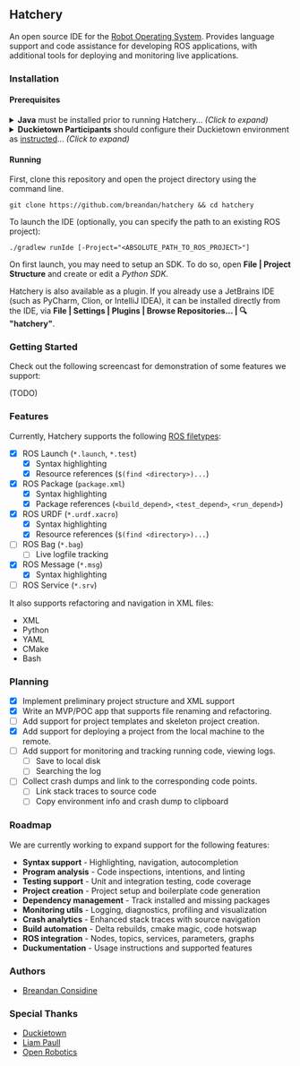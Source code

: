 ## Hatchery

An open source IDE for the [Robot Operating System](http://www.ros.org/). Provides language support and code assistance for developing ROS applications, with additional tools for deploying and monitoring live applications.

### Installation

#### Prerequisites

<details> 
<summary><b>Java</b> must be installed prior to running Hatchery... <em>(Click to expand)</em></summary> 
Hatchery requires a JRE or JDK. First, ensure that you have one installed:

`java -version`
 
If not, [JDK 8](http://openjdk.java.net/install/) or higher is sufficient:

`sudo apt-get install openjdk-8-jre`
</details>

<details> 
<summary><b>Duckietown Participants</b> should configure their Duckietown environment as <a href="http://book.duckietown.org/">instructed</a>... <em>(Click to expand)</em></summary> 

Ensure `echo $DUCKIETOWN_ROOT` returns the correct path to your [Duckietown directory](https://github.com/duckietown/software).

If not, you should first run `source environment.sh` from inside the Duckietown software directory.

Hatchery will use `DUCKIETOWN_ROOT` as the default project directory, so you can omit the `-Project` flag below. 
</details>

#### Running

First, clone this repository and open the project directory using the command line.

`git clone https://github.com/breandan/hatchery && cd hatchery`

To launch the IDE (optionally, you can specify the path to an existing ROS project):

`./gradlew runIde [-Project="<ABSOLUTE_PATH_TO_ROS_PROJECT>"]`

On first launch, you may need to setup an SDK. To do so, open **File | Project Structure** and create or edit a *Python SDK*.

Hatchery is also available as a plugin. If you already use a JetBrains IDE (such as PyCharm, Clion, or IntelliJ IDEA), it can be installed directly from the IDE, via **File | Settings | Plugins | Browse Repositories... | :mag: "hatchery"**. 

### Getting Started

Check out the following screencast for demonstration of some features we support:

(TODO)

### Features 

Currently, Hatchery supports the following [ROS filetypes](https://wiki.wpi.edu/robotics/ROS_File_Types):

- [x] ROS Launch (`*.launch`, `*.test`)
    -[x] Syntax highlighting
    -[x] Resource references (`$(find <directory>)...`)
- [x] ROS Package (`package.xml`)
    -[x] Syntax highlighting
    -[x] Package references (`<build_depend>`, `<test_depend>`, `<run_depend>`)
- [x] ROS URDF (`*.urdf.xacro`)
    -[x] Syntax highlighting
    -[x] Resource references (`$(find <directory>)...`)
- [ ] ROS Bag (`*.bag`)
    -[ ] Live logfile tracking
- [x] ROS Message (`*.msg`)
    -[x] Syntax highlighting
- [ ] ROS Service (`*.srv`)

It also supports refactoring and navigation in XML files:

* XML
* Python
* YAML
* CMake
* Bash

### Planning

- [x] Implement preliminary project structure and XML support
- [x] Write an MVP/POC app that supports file renaming and refactoring.
- [ ] Add support for project templates and skeleton project creation.
- [x] Add support for deploying a project from the local machine to the remote.
- [ ] Add support for monitoring and tracking running code, viewing logs.
    - [ ] Save to local disk
    - [ ] Searching the log
- [ ] Collect crash dumps and link to the corresponding code points.
    - [ ] Link stack traces to source code
    - [ ] Copy environment info and crash dump to clipboard

### Roadmap

We are currently working to expand support for the following features:

* **Syntax support** - Highlighting, navigation, autocompletion
* **Program analysis** - Code inspections, intentions, and linting
* **Testing support** - Unit and integration testing, code coverage
* **Project creation** - Project setup and boilerplate code generation
* **Dependency management** - Track installed and missing packages
* **Monitoring utils** - Logging, diagnostics, profiling and visualization
* **Crash analytics** - Enhanced stack traces with source navigation
* **Build automation** - Delta rebuilds, cmake magic, code hotswap
* **ROS integration** - Nodes, topics, services, parameters, graphs
* **Duckumentation** - Usage instructions and supported features

### Authors

* [Breandan Considine](https://github.com/breandan)

### Special Thanks

* [Duckietown](https://duckietown.org)
* [Liam Paull](https://github.com/liampaull)
* [Open Robotics](https://www.openrobotics.org/)